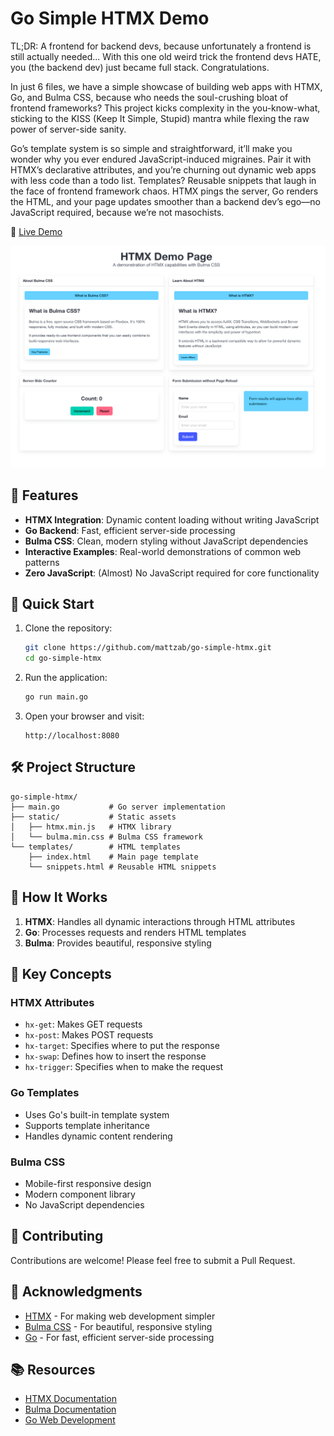 # Go Simple HTMX Demo

TL;DR: A frontend for backend devs, because unfortunately a frontend is still actually needed... With this one old weird trick the frontend devs HATE, you (the backend dev) just became full stack. Congratulations.

In just 6 files, we have a simple showcase of building web apps with HTMX, Go, and Bulma CSS, because who needs the soul-crushing bloat of frontend frameworks? This project kicks complexity in the you-know-what, sticking to the KISS (Keep It Simple, Stupid) mantra while flexing the raw power of server-side sanity.

Go’s template system is so simple and straightforward, it’ll make you wonder why you ever endured JavaScript-induced migraines. Pair it with HTMX’s declarative attributes, and you’re churning out dynamic web apps with less code than a todo list. Templates? Reusable snippets that laugh in the face of frontend framework chaos. HTMX pings the server, Go renders the HTML, and your page updates smoother than a backend dev’s ego—no JavaScript required, because we’re not masochists.

🔗 [Live Demo](https://go-simple-htmx.mattzab.com)

![Go Simple HTMX Demo](static/demo.png)

## 🌟 Features

- **HTMX Integration**: Dynamic content loading without writing JavaScript
- **Go Backend**: Fast, efficient server-side processing
- **Bulma CSS**: Clean, modern styling without JavaScript dependencies
- **Interactive Examples**: Real-world demonstrations of common web patterns
- **Zero JavaScript**: (Almost) No JavaScript required for core functionality

## 🚀 Quick Start

1. Clone the repository:
   ```bash
   git clone https://github.com/mattzab/go-simple-htmx.git
   cd go-simple-htmx
   ```

2. Run the application:
   ```bash
   go run main.go
   ```

3. Open your browser and visit:
   ```
   http://localhost:8080
   ```

## 🛠️ Project Structure

```
go-simple-htmx/
├── main.go           # Go server implementation
├── static/           # Static assets
│   ├── htmx.min.js   # HTMX library
│   └── bulma.min.css # Bulma CSS framework
└── templates/        # HTML templates
    ├── index.html    # Main page template
    └── snippets.html # Reusable HTML snippets
```

## 🔧 How It Works

1. **HTMX**: Handles all dynamic interactions through HTML attributes
2. **Go**: Processes requests and renders HTML templates
3. **Bulma**: Provides beautiful, responsive styling

## 🎯 Key Concepts

### HTMX Attributes
- `hx-get`: Makes GET requests
- `hx-post`: Makes POST requests
- `hx-target`: Specifies where to put the response
- `hx-swap`: Defines how to insert the response
- `hx-trigger`: Specifies when to make the request

### Go Templates
- Uses Go's built-in template system
- Supports template inheritance
- Handles dynamic content rendering

### Bulma CSS
- Mobile-first responsive design
- Modern component library
- No JavaScript dependencies

## 🤝 Contributing

Contributions are welcome! Please feel free to submit a Pull Request.

## 🙏 Acknowledgments

- [HTMX](https://htmx.org/) - For making web development simpler
- [Bulma CSS](https://bulma.io/) - For beautiful, responsive styling
- [Go](https://golang.org/) - For fast, efficient server-side processing

## 📚 Resources

- [HTMX Documentation](https://htmx.org/docs/)
- [Bulma Documentation](https://bulma.io/documentation/)
- [Go Web Development](https://golang.org/doc/articles/wiki/) 
